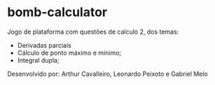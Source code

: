 # bomb-calculator
Jogo de plataforma com questões de calculo 2, dos temas:
* Derivadas parciais
* Cálculo de ponto máximo e mínimo;
* Integral dupla;

Desenvolvido por:
Arthur Cavalleiro, Leonardo Peixoto e Gabriel Melo
  
